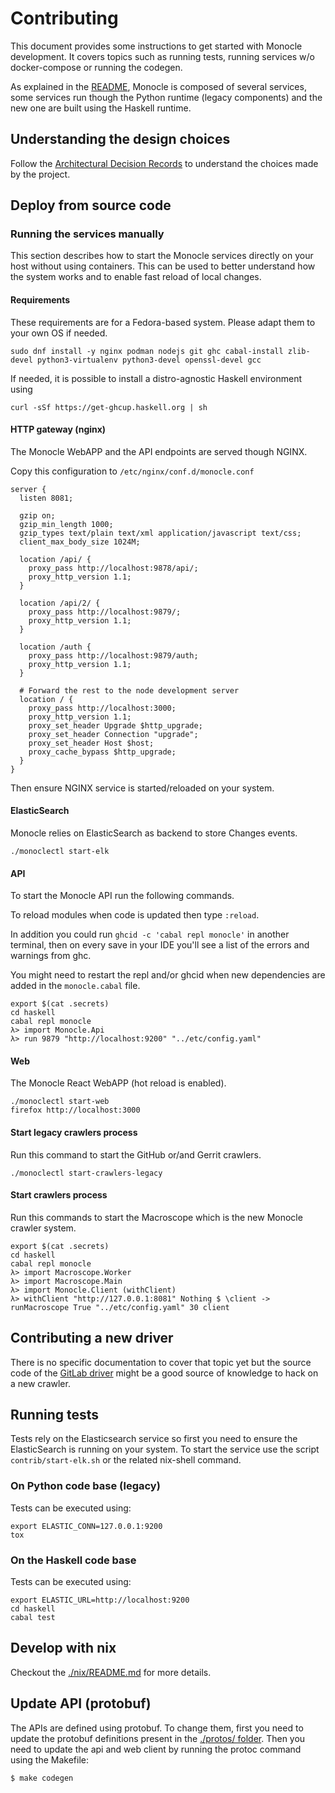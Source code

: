 # Contributing

This document provides some instructions to get started with Monocle development. It covers topics
such as running tests, running services w/o docker-compose or running the codegen.

As explained in the [README](README.md), Monocle is composed of several services, some services run though the Python runtime (legacy components) and the new one are built using the Haskell runtime.

## Understanding the design choices

Follow the [Architectural Decision Records](doc/adr/index.md) to understand the choices made by the project.

## Deploy from source code

### Running the services manually

This section describes how to start the Monocle services directly on your host without using containers.
This can be used to better understand how the system works and to enable fast reload of local changes.

#### Requirements

These requirements are for a Fedora-based system. Please adapt them to your own OS if needed.

```ShellSession
sudo dnf install -y nginx podman nodejs git ghc cabal-install zlib-devel python3-virtualenv python3-devel openssl-devel gcc
```

If needed, it is possible to install a distro-agnostic Haskell environment using

```ShellSession
curl -sSf https://get-ghcup.haskell.org | sh
```

#### HTTP gateway (nginx)

The Monocle WebAPP and the API endpoints are served though NGINX.

Copy this configuration to `/etc/nginx/conf.d/monocle.conf`

```
server {
  listen 8081;

  gzip on;
  gzip_min_length 1000;
  gzip_types text/plain text/xml application/javascript text/css;
  client_max_body_size 1024M;

  location /api/ {
    proxy_pass http://localhost:9878/api/;
    proxy_http_version 1.1;
  }

  location /api/2/ {
    proxy_pass http://localhost:9879/;
    proxy_http_version 1.1;
  }

  location /auth {
    proxy_pass http://localhost:9879/auth;
    proxy_http_version 1.1;
  }

  # Forward the rest to the node development server
  location / {
    proxy_pass http://localhost:3000;
    proxy_http_version 1.1;
    proxy_set_header Upgrade $http_upgrade;
    proxy_set_header Connection "upgrade";
    proxy_set_header Host $host;
    proxy_cache_bypass $http_upgrade;
  }
}
```

Then ensure NGINX service is started/reloaded on your system.

#### ElasticSearch

Monocle relies on ElasticSearch as backend to store Changes events.

```ShellSession
./monoclectl start-elk
```

#### API

To start the Monocle API run the following commands.

To reload modules when code is updated then type `:reload`.

In addition you could run `ghcid -c 'cabal repl monocle'` in another terminal, then on every save in your IDE you'll see a list of the errors and warnings from ghc.

You might need to restart the repl and/or ghcid when new dependencies are
added in the `monocle.cabal` file.

```ShellSession
export $(cat .secrets)
cd haskell
cabal repl monocle
λ> import Monocle.Api
λ> run 9879 "http://localhost:9200" "../etc/config.yaml"
```

#### Web

The Monocle React WebAPP (hot reload is enabled).

```ShellSession
./monoclectl start-web
firefox http://localhost:3000
```

#### Start legacy crawlers process

Run this command to start the GitHub or/and Gerrit crawlers.

```ShellSession
./monoclectl start-crawlers-legacy
```

#### Start crawlers process

Run this commands to start the Macroscope which is the new Monocle crawler system.

```ShellSession
export $(cat .secrets)
cd haskell
cabal repl monocle
λ> import Macroscope.Worker
λ> import Macroscope.Main
λ> import Monocle.Client (withClient)
λ> withClient "http://127.0.0.1:8081" Nothing $ \client -> runMacroscope True "../etc/config.yaml" 30 client
```

## Contributing a new driver

There is no specific documentation to cover that topic yet but the source code of
the [GitLab driver](monocle/haskell/src/Lentille/GitLab/MergeRequests.hs) might be a good
source of knowledge to hack on a new crawler.

## Running tests

Tests rely on the Elasticsearch service so first you need to ensure the ElasticSearch is running on your system. To start the service use the script `contrib/start-elk.sh` or the
related nix-shell command.

### On Python code base (legacy)

Tests can be executed using:

```ShellSession
export ELASTIC_CONN=127.0.0.1:9200
tox
```

### On the Haskell code base

Tests can be executed using:

```ShellSession
export ELASTIC_URL=http://localhost:9200
cd haskell
cabal test
```

## Develop with nix

Checkout the [./nix/README.md](./nix/README.md) for more details.

## Update API (protobuf)

The APIs are defined using protobuf. To change them, first you need to update the
protobuf definitions present in the [./protos/ folder](./protos). Then you need to update
the api and web client by running the protoc command using the Makefile:

```ShellSession
$ make codegen
```
